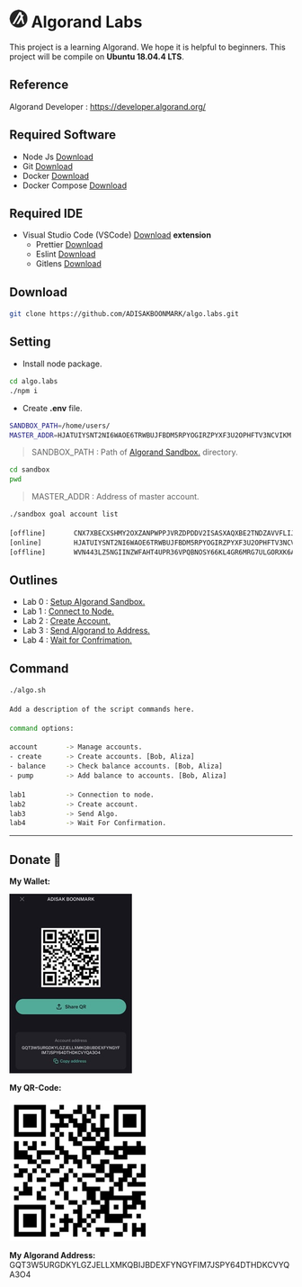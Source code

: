 # ![](./doc/algo.png) Algorand Labs

This project is a learning Algorand. We hope it is helpful to beginners. This project will be compile on **Ubuntu 18.04.4 LTS**.

## Reference

Algorand Developer : https://developer.algorand.org/

## Required Software

-   Node Js [Download](https://nodejs.org/en/)
-   Git [Download](https://git-scm.com/)
-   Docker [Download](https://docs.docker.com/engine/install/ubuntu/)
-   Docker Compose [Download](https://docs.docker.com/compose/install/)

## Required IDE

-   Visual Studio Code (VSCode) [Download](https://code.visualstudio.com/) **extension**
    -   Prettier [Download](https://marketplace.visualstudio.com/items?itemName=esbenp.prettier-vscode)
    -   Eslint [Download](https://marketplace.visualstudio.com/items?itemName=dbaeumer.vscode-eslint)
    -   Gitlens [Download](https://marketplace.visualstudio.com/items?itemName=eamodio.gitlens)

## Download

```sh
git clone https://github.com/ADISAKBOONMARK/algo.labs.git
```

## Setting

-   Install node package.

```sh
cd algo.labs
./npm i
```

-   Create **.env** file.

```sh
SANDBOX_PATH=/home/users/
MASTER_ADDR=HJATUIYSNT2NI6WAOE6TRWBUJFBDM5RPYOGIRZPYXF3U2OPHFTV3NCVIKM
```

> SANDBOX_PATH : Path of [Algorand Sandbox.](./lab0.setup-sandbox/README.md) directory.

```sh
cd sandbox
pwd
```

> MASTER_ADDR : Address of master account.

```sh
./sandbox goal account list

[offline]       CNX7XBECXSHMY2OXZANPWPPJVRZDPDDV2ISASXAQXBE2TNDZAVVFLIJNHQ      CNX7XBECXSHMY2OXZANPWPPJVRZDPDDV2ISASXAQXBE2TNDZAVVFLIJNHQ      1000000000000000 microAlgos
[online]        HJATUIYSNT2NI6WAOE6TRWBUJFBDM5RPYOGIRZPYXF3U2OPHFTV3NCVIKM      HJATUIYSNT2NI6WAOE6TRWBUJFBDM5RPYOGIRZPYXF3U2OPHFTV3NCVIKM      4000000000000000 microAlgos
[offline]       WVN443LZ5NGIINZWFAHT4UPR36VPQBNOSY66KL4GR6MRG7ULGORXK6ARF4      WVN443LZ5NGIINZWFAHT4UPR36VPQBNOSY66KL4GR6MRG7ULGORXK6ARF4      4000000000000000 microAlgos
```

## Outlines

-   Lab 0 : [Setup Algorand Sandbox.](./lab0.setup-sandbox/README.md)
-   Lab 1 : [Connect to Node.](./lab1.connect-node/README.md)
-   Lab 2 : [Create Account.](./lab2.create-account/README.md)
-   Lab 3 : [Send Algorand to Address.](./lab3.send-algo/README.md)
-   Lab 4 : [Wait for Confrimation.](./lab4.wait-for-confirmation/README.md)

## Command

```sh
./algo.sh

Add a description of the script commands here.

command options:

account       -> Manage accounts.
- create      -> Create accounts. [Bob, Aliza]
- balance     -> Check balance accounts. [Bob, Aliza]
- pump        -> Add balance to accounts. [Bob, Aliza]

lab1          -> Connection to node.
lab2          -> Create account.
lab3          -> Send Algo.
lab4          -> Wait For Confirmation.
```

---

## Donate :pray:

**My Wallet:**

![](./doc/my-wallet.jpg)

**My QR-Code:**

![](./doc/my-qr-code.jpg)

**My Algorand Address:** GQT3W5URGDKYLGZJELLXMKQBIJBDEXFYNGYFIM7JSPY64DTHDKCVYQA3O4
